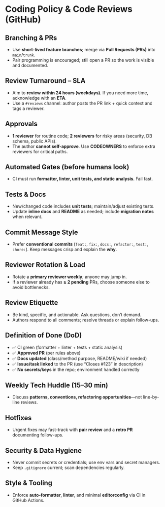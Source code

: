 # Coding Policy & Code Reviews (GitHub)

## Branching & PRs

- Use **short-lived feature branches**; merge via **Pull Requests (PRs)** into `main`/`trunk`.
- Pair programming is encouraged; still open a PR so the work is visible and documented.

## Review Turnaround – SLA

- Aim to **review within 24 hours (weekdays)**. If you need more time, acknowledge with an **ETA**.
- Use a `#reviews` channel: author posts the PR link + quick context and tags a reviewer.

## Approvals

- **1 reviewer** for routine code; **2 reviewers** for risky areas (security, DB schema, public APIs).
- The author **cannot self-approve**. Use **CODEOWNERS** to enforce extra reviewers for critical paths.

## Automated Gates (before humans look)

- CI must run **formatter, linter, unit tests, and static analysis**. Fail fast.

## Tests & Docs

- New/changed code includes **unit tests**; maintain/adjust existing tests.
- Update **inline docs** and **README** as needed; include **migration notes** when relevant.

## Commit Message Style

- Prefer **conventional commits** (`feat:`, `fix:`, `docs:`, `refactor:`, `test:`, `chore:`). Keep messages crisp and explain the **why**.

## Reviewer Rotation & Load

- Rotate a **primary reviewer weekly**; anyone may jump in.
- If a reviewer already has **≥ 2 pending** PRs, choose someone else to avoid bottlenecks.

## Review Etiquette

- Be kind, specific, and actionable. Ask questions, don’t demand.
- Authors respond to all comments; resolve threads or explain follow-ups.

## Definition of Done (DoD)

- ✅ CI green (formatter + linter + tests + static analysis)
- ✅ **Approved PR** (per rules above)
- ✅ **Docs updated** (class/method purpose, README/wiki if needed)
- ✅ **Issue/task linked** to the PR (use “Closes #123” in description)
- ✅ **No secrets/keys** in the repo; environment handled correctly

## Weekly Tech Huddle (15–30 min)

- Discuss **patterns, conventions, refactoring opportunities**—not line-by-line reviews.

## Hotfixes

- Urgent fixes may fast-track with **pair review** and a **retro PR** documenting follow-ups.

## Security & Data Hygiene

- Never commit secrets or credentials; use env vars and secret managers.
- Keep `.gitignore` current; scan dependencies regularly.

## Style & Tooling

- Enforce **auto-formatter**, **linter**, and minimal **editorconfig** via CI in GitHub Actions.
